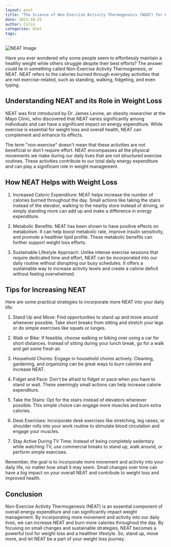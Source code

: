 ```yaml
---
layout: post
title: "The Science of Non-Exercise Activity Thermogenesis (NEAT) for Weight Loss"
date: 2023-10-25
author: Colin
categories: Diet
tags: 
---
```


![NEAT Image](https://source.unsplash.com/1600x900/?weight-loss)

Have you ever wondered why some people seem to effortlessly maintain a healthy weight while others struggle despite their best efforts? The answer could lie in something called Non-Exercise Activity Thermogenesis, or NEAT. NEAT refers to the calories burned through everyday activities that are not exercise-related, such as standing, walking, fidgeting, and even typing.

## Understanding NEAT and its Role in Weight Loss

NEAT was first introduced by Dr. James Levine, an obesity researcher at the Mayo Clinic, who discovered that NEAT varies significantly among individuals and can have a significant impact on energy expenditure. While exercise is essential for weight loss and overall health, NEAT can complement and enhance its effects.

The term "non-exercise" doesn't mean that these activities are not beneficial or don't require effort. NEAT encompasses all the physical movements we make during our daily lives that are not structured exercise routines. These activities contribute to our total daily energy expenditure and can play a significant role in weight management.

## How NEAT Helps with Weight Loss

1. Increased Caloric Expenditure: NEAT helps increase the number of calories burned throughout the day. Small actions like taking the stairs instead of the elevator, walking to the nearby store instead of driving, or simply standing more can add up and make a difference in energy expenditure.

2. Metabolic Benefits: NEAT has been shown to have positive effects on metabolism. It can help boost metabolic rate, improve insulin sensitivity, and promote a healthier lipid profile. These metabolic benefits can further support weight loss efforts.

3. Sustainable Lifestyle Approach: Unlike intense exercise sessions that require dedicated time and effort, NEAT can be incorporated into our daily routine without disrupting our busy schedules. It offers a sustainable way to increase activity levels and create a calorie deficit without feeling overwhelmed.

## Tips for Increasing NEAT

Here are some practical strategies to incorporate more NEAT into your daily life:

1. Stand Up and Move: Find opportunities to stand up and move around whenever possible. Take short breaks from sitting and stretch your legs or do simple exercises like squats or lunges.

2. Walk or Bike: If feasible, choose walking or biking over using a car for short distances. Instead of sitting during your lunch break, go for a walk and get some fresh air.

3. Household Chores: Engage in household chores actively. Cleaning, gardening, and organizing can be great ways to burn calories and increase NEAT.

4. Fidget and Pace: Don't be afraid to fidget or pace when you have to stand or wait. These seemingly small actions can help increase calorie expenditure.

5. Take the Stairs: Opt for the stairs instead of elevators whenever possible. This simple choice can engage more muscles and burn extra calories.

6. Desk Exercises: Incorporate desk exercises like stretching, leg raises, or shoulder rolls into your work routine to stimulate blood circulation and engage your muscles.

7. Stay Active During TV Time: Instead of being completely sedentary while watching TV, use commercial breaks to stand up, walk around, or perform simple exercises.

Remember, the goal is to incorporate more movement and activity into your daily life, no matter how small it may seem. Small changes over time can have a big impact on your overall NEAT and contribute to weight loss and improved health.

## Conclusion

Non-Exercise Activity Thermogenesis (NEAT) is an essential component of overall energy expenditure and can significantly impact weight management. By incorporating more movement and activity into our daily lives, we can increase NEAT and burn more calories throughout the day. By focusing on small changes and sustainable strategies, NEAT becomes a powerful tool for weight loss and a healthier lifestyle. So, stand up, move more, and let NEAT be a part of your weight loss journey.